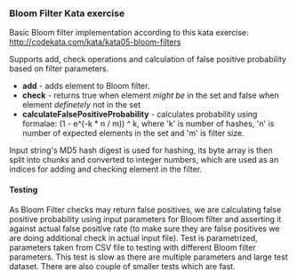 ### Bloom Filter Kata exercise

Basic Bloom filter implementation according to this kata exercise: http://codekata.com/kata/kata05-bloom-filters

Supports add, check operations and calculation of false positive probability based on filter parameters.

- **add** - adds element to Bloom filter.
- **check** - returns true when element _might be_ in the set and false when element _definetely_ not in the set
- **calculateFalsePositiveProbability** - calculates probability using formalae: (1 - e^(-k * n / m)) ^ k, where 'k' is number of hashes, 'n' is number of expected elements in the set and 'm' is filter size.

Input string's MD5 hash digest is used for hashing, its byte array is then split into chunks and converted to integer numbers, which are used as an indices for adding and checking element in the filter.

#### Testing
As Bloom Filter checks may return false positives, we are calculating false positive probability using input parameters for Bloom filter and asserting it against actual false positive rate (to make sure they are false positives we are doing additional check in actual input file). Test is parametrized, parameters taken from CSV file to testing with different Bloom filter parameters.
This test is slow as there are multiple parameters and large test dataset. There are also couple of smaller tests which are fast.   